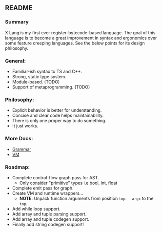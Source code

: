 ## README

### Summary
X Lang is my first ever register-bytecode-based language. The goal of this language is to become a great improvement in syntax and ergonomics over some feature creeping languages. See the below points for its design philosophy.

### General:
 - Familiar-ish syntax to TS and C++.
 - Strong, static type system.
 - Module-based. (TODO)
 - Support of metaprogramming. (TODO)

### Philosophy:
 - Explicit behavior is better for understanding.
 - Concise and clear code helps maintainability.
 - There is only one proper way to do something.
 - It just works.

### More Docs:
 - [Grammar](./docs/grammar.md)
 - [VM](./docs/vm.md)

### Roadmap:
 - Complete control-flow graph pass for AST.
   - Only consider "primitive" types i.e bool, int, float
 - Complete emit pass for graph.
 - Create VM and runtime wrappers...
   - **NOTE**: Unpack function arguments from position `top - argc` to the `top`.
 - Add while loop support.
 - Add array and tuple parsing support.
 - Add array and tuple codegen support.
 - Finally add string codegen support!
